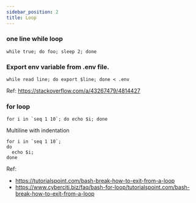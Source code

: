 ```yaml
---
sidebar_position: 2
title: Loop
---
```


### one line while loop

  ```shell
  while true; do foo; sleep 2; done
  ```

### Export env variable from .env file.

```shell
while read line; do export $line; done < .env
```

Ref: https://stackoverflow.com/a/43267479/4814427

### for loop

```shell
for i in `seq 1 10`; do echo $i; done
```

Multiline with indentation 

```shell
for i in `seq 1 10`; 
do 
  echo $i; 
done
```

Ref: 
- https://tutorialspoint.com/bash-break-how-to-exit-from-a-loop 
- https://www.cyberciti.biz/faq/bash-for-loop/tutorialspoint.com/bash-break-how-to-exit-from-a-loop 